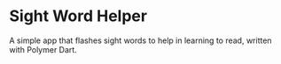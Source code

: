 Sight Word Helper
======

A simple app that flashes sight words to help in learning to read, written with Polymer Dart.